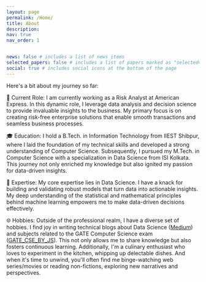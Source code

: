 ```yaml
---
layout: page
permalink: /Home/
title: About
description: 
nav: true
nav_order: 1


news: false # includes a list of news items
selected_papers: false # includes a list of papers marked as "selected={true}"
social: true # includes social icons at the bottom of the page
---
```



Here's a bit about my journey so far:

💼 Current Role: I am currently working as a Risk Analyst at American Express. In this dynamic role, I leverage data analysis and decision science to provide invaluable insights to the business. My primary focus is on creating risk-free enterprise solutions that enable smooth transactions and seamless business processes.

🎓 Education: I hold a B.Tech. in Information Technology from IIEST Shibpur, where I laid the foundation of my technical skills and developed a strong understanding of Computer Science. Subsequently, I pursued my M.Tech. in Computer Science with a specialization in Data Science from ISI Kolkata. This journey not only enriched my knowledge but also ignited my passion for data-driven insights.

🧠 Expertise: My core expertise lies in Data Science. I have a knack for building and validating robust models that turn data into actionable insights. My deep understanding of the statistical and mathematical principles behind machine learning empowers me to make data-driven decisions effectively.

🌐 Hobbies: Outside of the professional realm, I have a diverse set of hobbies. I find joy in writing technical blogs about Data Science ([Medium](https://medium.com/@joyoshish)) and subjects related to the GATE Computer Science exam ([GATE_CSE_BY_JS](https://gatecsebyjs.github.io/)). This not only allows me to share knowledge but also fosters continuous learning. Additionally, I'm a culinary enthusiast who loves to experiment in the kitchen, whipping up delectable dishes. And when it's time to unwind, you'll often find me binge-watching web series/movies or reading non-fictions, exploring new narratives and perspectives.
